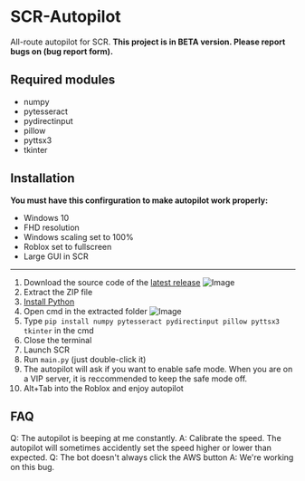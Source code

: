 # SCR-Autopilot
All-route autopilot for SCR.
**This project is in BETA version. Please report bugs on (bug report form).**
## Required modules

 - numpy
 - pytesseract
 - pydirectinput
 - pillow
 - pyttsx3
 - tkinter

## Installation
**You must have this confirguration to make autopilot work properly:**

 - Windows 10
 - FHD resolution
 - Windows scaling set to 100%
 - Roblox set to fullscreen
 - Large GUI in SCR

-----
 1. Download the source code of the [latest release](https://github.com/MaTY-MT/scr-autopilot/releases) ![Image](https://i.imgur.com/iSwhxYf.png)
 2. Extract the ZIP file
 3. [Install Python](https://www.python.org/downloads/)
 4. Open cmd in the extracted folder
 ![Image](https://i.imgur.com/a1S6GGz.gif)
 5. Type `pip install numpy pytesseract pydirectinput pillow pyttsx3 tkinter` in the cmd
 6. Close the terminal
 7. Launch SCR
 8. Run `main.py` (just double-click it)
 9. The autopilot will ask if you want to enable safe mode. When you are on a VIP server, it is reccommended to keep the safe mode off.
 10. Alt+Tab into the Roblox and enjoy autopilot 

## FAQ

 Q: The autopilot is beeping at me constantly.
 A: Calibrate the speed. The autopilot will sometimes accidently set the speed higher or lower than expected.
 Q: The bot doesn't always click the AWS button
 A: We're working on this bug.

